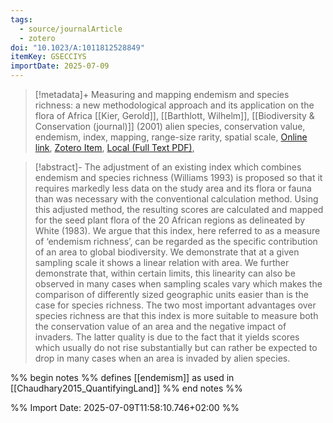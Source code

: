 ```yaml
---
tags:
  - source/journalArticle
  - zotero
doi: "10.1023/A:1011812528849"
itemKey: GSECCIYS
importDate: 2025-07-09
---
```

>[!metadata]+
> Measuring and mapping endemism and species richness: a new methodological approach and its application on the flora of Africa
> [[Kier, Gerold]], [[Barthlott, Wilhelm]], 
> [[Biodiversity & Conservation (journal)]] (2001)
> alien species, conservation value, endemism, index, mapping, range-size rarity, spatial scale, 
> [Online link](https://doi.org/10.1023/A:1011812528849), [Zotero Item](zotero://select/library/items/GSECCIYS), [Local (Full Text PDF)](file://C:/Users/aburg/Documents/references/zotero/storage/C29DQJ6D/Kier2001_Measuringmapping.pdf), 

>[!abstract]-
>The adjustment of an existing index which combines endemism and species richness (Williams 1993) is proposed so that it requires markedly less data on the study area and its flora or fauna than was necessary with the conventional calculation method. Using this adjusted method, the resulting scores are calculated and mapped for the seed plant flora of the 20 African regions as delineated by White (1983). We argue that this index, here referred to as a measure of ‘endemism richness’, can be regarded as the specific contribution of an area to global biodiversity. We demonstrate that at a given sampling scale it shows a linear relation with area. We further demonstrate that, within certain limits, this linearity can also be observed in many cases when sampling scales vary which makes the comparison of differently sized geographic units easier than is the case for species richness. The two most important advantages over species richness are that this index is more suitable to measure both the conservation value of an area and the negative impact of invaders. The latter quality is due to the fact that it yields scores which usually do not rise substantially but can rather be expected to drop in many cases when an area is invaded by alien species.

%% begin notes %%
defines [[endemism]] as used in [[Chaudhary2015_QuantifyingLand]]
%% end notes %%

%% Import Date: 2025-07-09T11:58:10.746+02:00 %%
